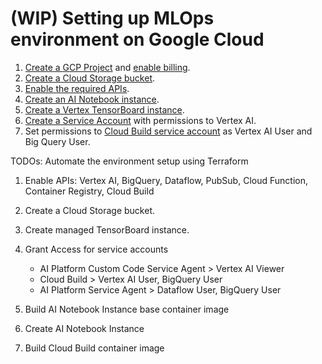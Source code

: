 # (WIP) Setting up MLOps environment on Google Cloud

1. [Create a GCP Project](https://cloud.google.com/resource-manager/docs/creating-managing-projects#console) and [enable billing](https://cloud.google.com/billing/docs/how-to/modify-project).
2. [Create a Cloud Storage bucket](https://cloud.google.com/storage/docs/creating-buckets).
3. [Enable the required APIs](https://cloud.google.com/endpoints/docs/openapi/enable-api).
4. [Create an AI Notebook instance](https://cloud.google.com/ai-platform/notebooks/docs/create-new).
5. [Create a Vertex TensorBoard instance](https://cloud.google.com/vertex-ai/docs/experiments/tensorboard-training).
6. [Create a Service Account](https://cloud.google.com/iam/docs/creating-managing-service-accounts) with permissions to Vertex AI.
7. Set permissions to [Cloud Build service account](https://cloud.google.com/build/docs/securing-builds/configure-access-for-cloud-build-service-account) as Vertex AI User and Big Query User.


TODOs: Automate the environment setup using Terraform

1. Enable APIs: Vertex AI, BigQuery, Dataflow, PubSub, Cloud Function, Container Registry, Cloud Build
2. Create a Cloud Storage bucket.
3. Create managed TensorBoard instance.
4. Grant Access for service accounts
    *  AI Platform Custom Code Service Agent > Vertex AI Viewer
    *  Cloud Build > Vertex AI User, BigQuery User
    *  AI Platform Service Agent > Dataflow User, BigQuery User

5. Build AI Notebook Instance base container image
6. Create AI Notebook Instance
7. Build Cloud Build container image 
